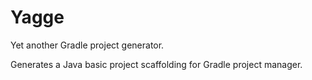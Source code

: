 # Yagge

Yet another Gradle project generator.

Generates a Java basic project scaffolding for Gradle project manager.

